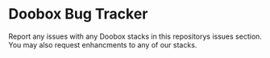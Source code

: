 # Doobox Bug Tracker

Report any issues with any Doobox stacks in this repositorys issues section.
You may also request enhancments to any of our stacks.
